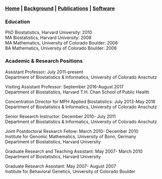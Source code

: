 ### [Home](https://SharonLutz.github.io) | [Background](https://SharonLutz.github.io/background) | [Publications](https://SharonLutz.github.io/publications) | [Software](https://SharonLutz.github.io/software)

### Education
PhD Biostatistics, Harvard University: 2010<br>
MA Biostatistics, Harvard University: 2008<br>
MA Mathematics, University of Colorado Boulder: 2006<br>
BA Mathematics, University of Colorado Boulder: 2006

### Academic & Research Positions
Assistant Professor: July 2011-present<br>
Department of Biostatistics & Informatics, University of Colorado Anschutz

Visiting Assistant Professor: September 2016-August 2017<br>
Department of Biostatistics, Harvard T.H. Chan School of Public Health

Concentration Director for MPH Applied Biostatistics: July 2013-May 2016<br>
Department of Biostatistics & Informatics, University of Colorado Anschutz 

Senior Research Instructor: December 2010- July 2011<br>
Department of Biostatistics & Informatics, University of Colorado Anschutz

Joint Postdoctoral Research Fellow: March 2010- December 2010<br>
Institute for Genomic Mathematics, University of Bonn, Germany<br>
Department of Biostatistics, Harvard University

Graduate Research and Teaching Assistant: May 2007- March 2010 <br>
Department of Biostatistics, Harvard University

Graduate Research Assistant: May 2007- August 2007 <br>
Institute for Behavioral Genetics, University of Colorado Boulder
